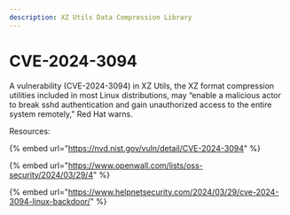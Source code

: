 ```yaml
---
description: XZ Utils Data Compression Library
---
```


# CVE-2024-3094

A vulnerability (CVE-2024-3094) in XZ Utils, the XZ format compression utilities included in most Linux distributions, may “enable a malicious actor to break sshd authentication and gain unauthorized access to the entire system remotely,” Red Hat warns.



Resources:

{% embed url="https://nvd.nist.gov/vuln/detail/CVE-2024-3094" %}

{% embed url="https://www.openwall.com/lists/oss-security/2024/03/29/4" %}

{% embed url="https://www.helpnetsecurity.com/2024/03/29/cve-2024-3094-linux-backdoor/" %}

